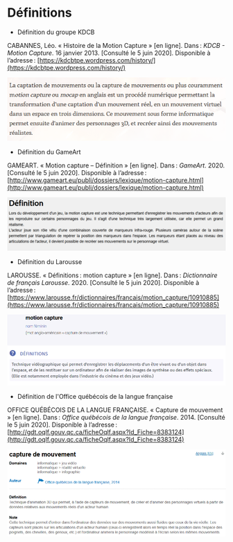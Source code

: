 # Définitions


- Définition du groupe KDCB

CABANNES, Léo. « Histoire de la Motion Capture » [en ligne]. Dans : *KDCB - Motion Capture*. 16 janvier 2013. [Consulté le 5 juin 2020]. Disponible à l’adresse : [https://kdcbtpe.wordpress.com/history/](https://kdcbtpe.wordpress.com/history/)

[![Définition du groupe KDCB : capture d'écran](Images/def44.PNG)](https://kdcbtpe.wordpress.com/history/)

- Définition du GameArt

GAMEART. « Motion capture – Définition » [en ligne]. Dans : *GameArt*. 2020. [Consulté le 5 juin 2020]. Disponible à l’adresse : [http://www.gameart.eu/publi/dossiers/lexique/motion-capture.html](http://www.gameart.eu/publi/dossiers/lexique/motion-capture.html)

[![Définition du GameArt : capture d'écran](Images/def33.PNG)](http://www.gameart.eu/publi/dossiers/lexique/motion-capture.html)

- Définition du Larousse

LAROUSSE. « Définitions : motion capture » [en ligne]. Dans : *Dictionnaire de français Larousse*. 2020. [Consulté le 5 juin 2020]. Disponible à l’adresse : [https://www.larousse.fr/dictionnaires/francais/motion_capture/10910885](https://www.larousse.fr/dictionnaires/francais/motion_capture/10910885)

[![Définition du Larousse : capture d'écran](Images/def22.PNG)](https://www.larousse.fr/dictionnaires/francais/motion_capture/10910885)

- Définition de l'Office québécois de la langue française

OFFICE QUÉBÉCOIS DE LA LANGUE FRANÇAISE. « Capture de mouvement » [en ligne]. Dans : *Office québécois de la langue française*. 2014. [Consulté le 5 juin 2020]. Disponible à l’adresse : [http://gdt.oqlf.gouv.qc.ca/ficheOqlf.aspx?Id_Fiche=8383124](http://gdt.oqlf.gouv.qc.ca/ficheOqlf.aspx?Id_Fiche=8383124)

[![Définition de l'Office québécois de la langue française : capture d'écran](Images/def11.PNG)](http://gdt.oqlf.gouv.qc.ca/ficheOqlf.aspx?Id_Fiche=8383124)

